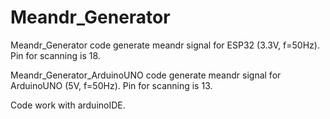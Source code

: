 # Meandr_Generator
Meandr_Generator code generate meandr signal for ESP32 (3.3V, f=50Hz). Pin for scanning is 18.

Meandr_Generator_ArduinoUNO code generate meandr signal for ArduinoUNO (5V, f=50Hz). Pin for scanning is 13.

Code work with arduinoIDE.

